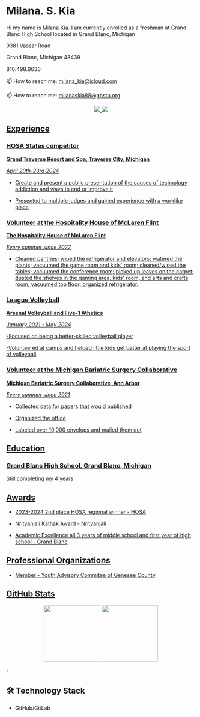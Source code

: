  

# Milana. S. Kia

 Hi my name is Milana Kia. I am currently enrolled as a freshman at Grand Blanc High School located in Grand Blanc, Michigan

9381 Vassar Road

Grand Blanc, Michigan 48439   

810.498.9636 

📫 How to reach me: <a href='mailto:milana_kia@icloud.com'>milana_kia@icloud.com</a>


📫 How to reach me: <a href='mailto:milanaskia88@gbstu.org'>milanaskia88@gbstu.org</a>


<p align='center'>
<a href="https://www.snapchat.com/in/milana.kia/">
 <img src="https://img.shields.io/badge/snapchat-%230077B5.svg?&style=for-the-badge&logo=snapchat&logoColor=white"/>
</a>
 <a href="https://t.me/milana.kia">
 <img src="https://img.shields.io/badge/Youtube-2CA5E0?style=for-the-badge&logo=Youtube&logoColor=white"/>







 

## Experience 

 

### HOSA States competitor

**Grand Traverse Resort and Spa, Traverse City, Michigan**   

_April 20th-23rd 2024_ 

 

- Create and present a public presentation of the causes of technology addiction and ways to end or improve it

- Presented to multiple judges and gained experience with a worklike place


### Volunteer at the Hospitality House of McLaren Flint 

**The Hospitality House of McLaren Flint**   

_Every summer since 2022_ 

 

- Cleaned pantries; wiped the refrigerator and elevators; watered the plants; vacuumed the game room and kids' room; cleaned/wiped the tables; vacuumed the conference room; picked up leaves on the carpet; dusted the shelves in the gaming area, kids' room, and arts and crafts room; vacuumed top floor; organized refrigerator.
 

### League Volleyball 

**Arsenal Volleyball and Five-1 Athetics**   

_January 2021 - May 2024_ 

 

-Focused on being a better-skilled volleyball player

-Volunteered at camps and helped little kids get better at playing the sport of volleyball



### Volunteer at the Michigan Bariatric Surgery Collaborative

**Michigan Bariatric Surgery Collaborative, Ann Arbor**   

_Every summer since 2021_ 

 

- Collected data for papers that would published

- Organized the office

- Labeled over 10,000 envelops and mailed them out
 

## Education 

 

### Grand Blanc High School, Grand Blanc, Michigan

Still completing my 4 years

 



## Awards 

 

- 2023-2024 2nd place HOSA regional winner - HOSA
  
-  Nrityanjali Kathak Award - Nrityanjali

-  Academic Excellence all 3 years of middle school and first year of high school - Grand Blanc
 

## Professional Organizations 

 
- Member - Youth Advisory Commitee of Genesee County


## GitHub Stats
<p align='center'>
<a href="https://github-readme-stats.vercel.app/api?username=milanakia&show_icons=true&count_private=true">
<img height=150 src="https://github-readme-stats.vercel.app/api?username=milanakia&show_icons=true&count_private=true"/>
</a>
<a href="https://github.com/milanakia/github-readme-stats">
<img height=150 src="https://github-readme-stats.vercel.app/api/top-langs/?username=milanakia&layout=compact"/>
</a>
</p>!




 

## 🛠 Technology Stack  
* GitHub/GitLab

